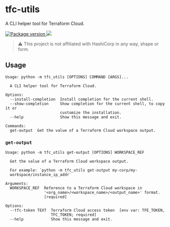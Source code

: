 # tfc-utils

A CLI helper tool for Terraform Cloud.

<a href="https://pypi.org/project/tfc-utils" target="_blank">
    <img src="https://img.shields.io/pypi/v/tfc-utils?color=%2334D058&label=pypi%20package" alt="Package version">
</a>
<a href="https://codecov.io/gh/ilyasotkov/tfc-utils">
  <img src="https://codecov.io/gh/ilyasotkov/tfc-utils/branch/main/graph/badge.svg?token=1O5F4A71A8"/>
</a>

> ⚠️ This project is not affiliated with HashiCorp in any way, shape or form.

## Usage

```
Usage: python -m tfc_utils [OPTIONS] COMMAND [ARGS]...

  A CLI helper tool for Terraform Cloud.

Options:
  --install-completion  Install completion for the current shell.
  --show-completion     Show completion for the current shell, to copy it or
                        customize the installation.
  --help                Show this message and exit.

Commands:
  get-output  Get the value of a Terraform Cloud workspace output.
```

### `get-output`

```
Usage: python -m tfc_utils get-output [OPTIONS] WORKSPACE_REF

  Get the value of a Terraform Cloud workspace output.

  For example: `python -m tfc_utils get-output my-corp/my-
  workspace/instance_ip_addr`

Arguments:
  WORKSPACE_REF  Reference to a Terraform Cloud workspace in
                 '<org_name>/<workspace_name>/<output_name>' format.
                 [required]

Options:
  --tfc-token TEXT  Terraform Cloud access token  [env var: TFE_TOKEN,
                    TFC_TOKEN; required]
  --help            Show this message and exit.
```
